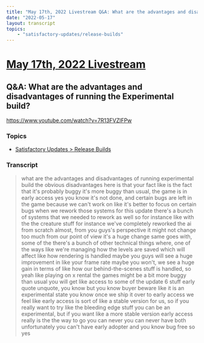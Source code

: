 ```yaml
---
title: "May 17th, 2022 Livestream Q&A: What are the advantages and disadvantages of running the Experimental build?"
date: "2022-05-17"
layout: transcript
topics:
    - "satisfactory-updates/release-builds"
---
```

# [May 17th, 2022 Livestream](../2022-05-17.md)
## Q&A: What are the advantages and disadvantages of running the Experimental build?
https://www.youtube.com/watch?v=7R13FVZlFPw

### Topics
* [Satisfactory Updates > Release Builds](../topics/satisfactory-updates/release-builds.md)

### Transcript

> what are the advantages and disadvantages of running experimental build the obvious disadvantages here is that your fact like is the fact that it's probably buggy it's more buggy than usual, the game is in early access yes you know it's not done, and certain bugs are left in the game because we can't work on like it's better to focus on certain bugs when we rework those systems for this update there's a bunch of systems that we needed to rework as well so for instance like with the the creature stuff for instance we've completely reworked the ai from scratch almost, from you guys's perspective it might not change too much from our point of view it's a huge change same goes with, some of the there's a bunch of other technical things where, one of the ways like we're managing how the levels are saved which will affect like how rendering is handled maybe you guys will see a huge improvement in like your frame rate maybe you won't, we see a huge gain in terms of like how our behind-the-scenes stuff is handled, so yeah like playing on x rental the games might be a bit more buggy than usual you will get like access to some of the update 6 stuff early quote unquote, you know but you know buyer beware like it is an experimental state you know once we ship it over to early access we feel like early access is sort of like a stable version for us, so if you really want to try like the bleeding edge stuff you can be an experimental, but if you want like a more stable version early access really is the the way to go you can never you can never have both unfortunately you can't have early adopter and you know bug free so yes
